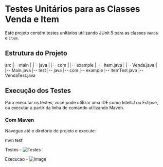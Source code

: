 # Testes Unitários para as Classes Venda e Item

Este projeto contém testes unitários utilizando JUnit 5 para as classes `Venda` e `Item`.

## Estrutura do Projeto

src
|-- main
| |-- java
| |-- com
| |-- example
| |-- Item.java
| |-- Venda.java
| |-- Main.java
|-- test
|-- java
|-- com
|-- example
|-- ItemTest.java
|-- VendaTest.java


## Execução dos Testes

Para executar os testes, você pode utilizar uma IDE como IntelliJ ou Eclipse, ou executar a partir da linha de comando utilizando Maven.

### Com Maven

Navegue até o diretório do projeto e execute:

mvn test


Testes - 
![Testes](https://github.com/kirz4/AtividadePOO/assets/104585854/dde58c58-af4b-4844-86ad-49ce6a64c990)

Execucao - 
![image](https://github.com/kirz4/AtividadePOO/assets/104585854/417a877d-b551-48d9-9cfd-68c288051635)



